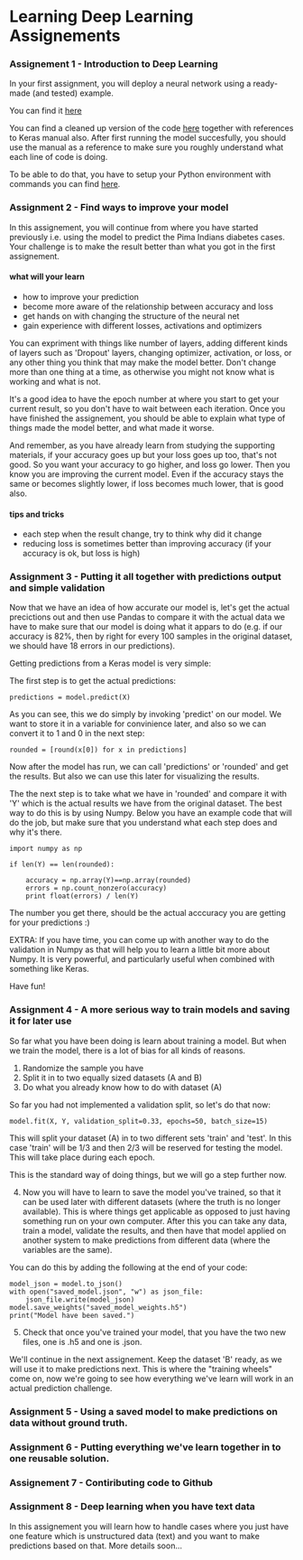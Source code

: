 # Learning Deep Learning Assignements

### Assignement 1 - Introduction to Deep Learning

In your first assignment, you will deploy a neural network using a ready-made (and tested) example. 

You can find it [here](
http://machinelearningmastery.com/tutorial-first-neural-network-python-keras/)

You can find a cleaned up version of the code [here](https://github.com/mikkokotila/learning-deep-learning/blob/master/neural-net-with-keras.py) together with references to Keras manual also. After first running the model succesfully, you should use the manual as a reference to make sure you roughly understand what each line of code is doing. 

To be able to do that, you have to setup your Python environment with commands you can find [here](https://github.com/mikkokotila/learning-deep-learning/blob/master/create-python-env.sh).

### Assignment 2 - Find ways to improve your model 

In this assignement, you will continue from where you have started previously i.e. using the model to predict the Pima Indians diabetes cases. Your challenge is to make the result better than what you got in the first assignement. 

#### what will your learn

- how to improve your prediction 
- become more aware of the relationship between accuracy and loss
- get hands on with changing the structure of the neural net 
- gain experience with different losses, activations and optimizers

You can expriment with things like number of layers, adding different kinds of layers such as 'Dropout' layers, changing optimizer, activation, or loss, or any other thing you think that may make the model better. Don't change more than one thing at a time, as otherwise you might not know what is working and what is not.

It's a good idea to have the epoch number at where you start to get your current result, so you don't have to wait between each iteration. Once you have finished the assignement, you should be able to explain what type of things made the model better, and what made it worse.

And remember, as you have already learn from studying the supporting materials, if your accuracy goes up but your loss goes up too, that's not good. So you want your accuracy to go higher, and loss go lower. Then you know you are improving the current model. Even if the accuracy stays the same or becomes slightly lower, if loss becomes much lower, that is good also. 

#### tips and tricks

- each step when the result change, try to think why did it change
- reducing loss is sometimes better than improving accuracy (if your accuracy is ok, but loss is high)

### Assignment 3 - Putting it all together with predictions output and simple validation

Now that we have an idea of how accurate our model is, let's get the actual precictions out and then use Pandas to compare it with the actual data we have to make sure that our model is doing what it appars to do (e.g. if our accuracy is 82%, then by right for every 100 samples in the original dataset, we should have 18 errors in our predictions). 

Getting predictions from a Keras model is very simple: 

The first step is to get the actual predictions: 

    predictions = model.predict(X)
    
As you can see, this we do simply by invoking 'predict' on our model. We want to store it in a variable for convinience later, and also so we can convert it to 1 and 0 in the next step:

    rounded = [round(x[0]) for x in predictions]
    
Now after the model has run, we can call 'predictions' or 'rounded' and get the results. But also we can use this later for visualizing the results. 

The the next step is to take what we have in 'rounded' and compare it with 'Y' which is the actual results we have from the original dataset. The best way to do this is by using Numpy. Below you have an example code that will do the job, but make sure that you understand what each step does and why it's there. 

    import numpy as np 
    
    if len(Y) == len(rounded):
        
        accuracy = np.array(Y)==np.array(rounded)
        errors = np.count_nonzero(accuracy)
        print float(errors) / len(Y)
       
The number you get there, should be the actual acccuracy you are getting for your predictions :) 
      
EXTRA: If you have time, you can come up with another way to do the validation in Numpy as that will help you to learn a little bit more about Numpy. It is very powerful, and particularly useful when combined with something like Keras. 

Have fun! 

### Assignment 4 - A more serious way to train models and saving it for later use

So far what you have been doing is learn about training a model. But when we train the model, there is a lot of bias for all kinds of reasons. 

1) Randomize the sample you have 
2) Split it in to two equally sized datasets (A and B)
3) Do what you already know how to do with dataset (A)

So far you had not implemented a validation split, so let's do that now: 

    model.fit(X, Y, validation_split=0.33, epochs=50, batch_size=15)

This will split your dataset (A) in to two different sets 'train' and 'test'. In this case 'train' will be 1/3 and then 2/3 will be reserved for testing the model. This will take place during each epoch. 

This is the standard way of doing things, but we will go a step further now. 

4) Now you will have to learn to save the model you've trained, so that it can be used later with different datasets (where the truth is no longer available). This is where things get applicable as opposed to just having something run on your own computer. After this you can take any data, train a model, validate the results, and then have that model applied on another system to make predictions from different data (where the variables are the same). 

You can do this by adding the following at the end of your code:

	model_json = model.to_json()
	with open("saved_model.json", "w") as json_file:
	    json_file.write(model_json)
	model.save_weights("saved_model_weights.h5")
	print("Model have been saved.")

5) Check that once you've trained your model, that you have the two new files, one is .h5 and one is .json. 

We'll continue in the next assignement. Keep the dataset 'B' ready, as we will use it to make predictions next. This is where the "training wheels" come on, now we're going to see how everything we've learn will work in an actual prediction challenge. 

### Assignment 5 - Using a saved model to make predictions on data without ground truth.

### Assignment 6 - Putting everything we've learn together in to one reusable solution.

### Assignement 7 - Contiributing code to Github

### Assignment 8 - Deep learning when you have text data 

In this assignement you will learn how to handle cases where you just have one feature which is unstructured data (text) and you want to make predictions based on that. More details soon...
